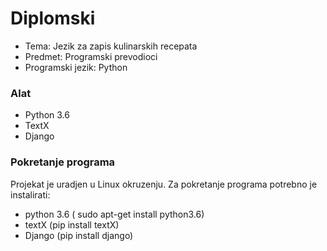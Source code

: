 # Diplomski
<ul>
  <li>Tema: Jezik za zapis kulinarskih recepata </li>
  <li>Predmet: Programski prevodioci </li>
  <li>Programski jezik: Python </li>
</ul>

<h3> Alat </h3>
  <ul> 
  <li> Python 3.6 </li>
  <li> TextX </li> 
  <li> Django </li>
  </ul> 

<h3> Pokretanje programa </h3> 
<p> Projekat je uradjen u Linux okruzenju. Za pokretanje programa potrebno je instalirati: </p>
  <ul>
    <li> python 3.6 ( sudo apt-get install python3.6) </li>
    <li> textX (pip install textX) </li>
	<li> Django (pip install django) </li>
	</ul>
